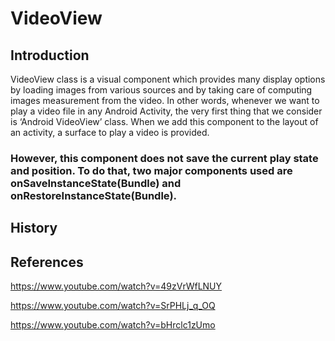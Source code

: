 # VideoView

## Introduction

VideoView class is a visual component which provides many display options by loading images from various sources and by taking care of computing images measurement from the video. In other words, whenever we want to play a video file in any Android Activity, the very first thing that we consider is ‘Android VideoView’ class. When we add this component to the layout of an activity, a surface to play a video is provided. 
### However, this component does not save the current play state and position. To do that, two major components used are onSaveInstanceState(Bundle) and onRestoreInstanceState(Bundle). 


## History







## References

https://www.youtube.com/watch?v=49zVrWfLNUY

https://www.youtube.com/watch?v=SrPHLj_q_OQ

https://www.youtube.com/watch?v=bHrclc1zUmo
